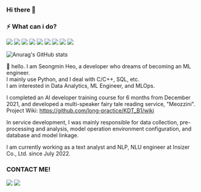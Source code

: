 ### Hi there 👋

### ⚡ What can i do?
<img src="https://img.shields.io/badge/python-3776AB?style=flat-square&logo=python&logoColor=white"/> <img src="https://img.shields.io/badge/pytorch-EE4C2C?style=flat-square&logo=pytorch&logoColor=white"/> <img src="https://img.shields.io/badge/mysql-4479A1?style=flat-square&logo=mysql&logoColor=white"/> <img src="https://img.shields.io/badge/cplusplus-00599C?style=flat-square&logo=cplusplus&logoColor=white"/> <img src="https://img.shields.io/badge/linux-FCC624?style=flat-square&logo=linux&logoColor=white"/>  <img src="https://img.shields.io/badge/docker-2496ED?style=flat-square&logo=docker&logoColor=white"/> <img src="https://img.shields.io/badge/amazons3-569A31?style=flat-square&logo=amazons3&logoColor=white"/> <img src="https://img.shields.io/badge/amazonec2-FF9900?style=flat-square&logo=amazonec2&logoColor=white"/> <img src="https://img.shields.io/badge/git-F05032?style=flat-square&logo=git&logoColor=white"/>

![Anurag's GitHub stats](https://github-readme-stats.vercel.app/api?username=HRDI0&show_icons=true&theme=radical)


👋 hello. I am Seongmin Heo, a developer who dreams of becoming an ML engineer.   
I mainly use Python, and I deal with C/C++, SQL, etc.   
I am interested in Data Analytics, ML Engineer, and MLOps.   


I completed an AI developer training course for 6 months from December 2021, and developed a multi-speaker fairy tale reading service, "Meozzini".   
Project Wiki: https://github.com/long-practice/KDT_B1/wiki   

In service development, I was mainly responsible for data collection, pre-processing and analysis, model operation environment configuration, and database and model linkage.   

I am currently working as a text analyst and NLP, NLU engineer at Insizer Co., Ltd. since July 2022.   

### CONTACT ME!
<a href="sungminh.sw@gmail.com" target="_blank"><img src="https://img.shields.io/badge/gmail-EA4335?style=flat-square&logo=gmail&logoColor=white"/></a> <a href="[https://hsungmin.notion.site/main-ac104b9c044e444eb9b796c17c329b84](https://www.notion.so/hsungmin/26e7ed486dd580cd981ffd401c363744?source=copy_link)" target="_blank"><img src="https://img.shields.io/badge/notion-000000?style=flat-square&logo=notion&logoColor=white"/></a> 
<!--
**HRDI0/HRDI0** is a ✨ _special_ ✨ repository because its `README.md` (this file) appears on your GitHub profile.
Here are some ideas to get you started:

- 🔭 I’m currently working on ...
- 🌱 I’m currently learning ...
- 👯 I’m looking to collaborate on ...
- 🤔 I’m looking for help with ...
- 💬 Ask me about ...
- 📫 How to reach me: ...
- 😄 Pronouns: ...
- ⚡ Fun fact: ...
-->
